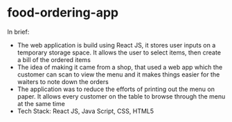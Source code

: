 # food-ordering-app

<p>In brief:</p>
<ul>
  <li> The web application is build using React JS, it stores user inputs on a temporary storage space. It allows the user to select items, then create a bill of the ordered items</li>
  <li> The idea of making it came from a shop, that used a web app which the customer can scan to view the menu and it makes things easier for the waiters to note down the orders</li>
  <li>The application was to reduce the efforts of printing out the menu on paper. It allows every customer on the table to browse through the menu at the same time</li>
  <li>Tech Stack: React JS, Java Script, CSS, HTML5</li>
 </ul>

